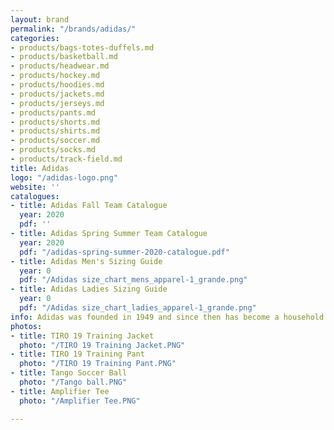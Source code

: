 ```yaml
---
layout: brand
permalink: "/brands/adidas/"
categories:
- products/bags-totes-duffels.md
- products/basketball.md
- products/headwear.md
- products/hockey.md
- products/hoodies.md
- products/jackets.md
- products/jerseys.md
- products/pants.md
- products/shorts.md
- products/shirts.md
- products/soccer.md
- products/socks.md
- products/track-field.md
title: Adidas
logo: "/adidas-logo.png"
website: ''
catalogues:
- title: Adidas Fall Team Catalogue
  year: 2020
  pdf: ''
- title: Adidas Spring Summer Team Catalogue
  year: 2020
  pdf: "/adidas-spring-summer-2020-catalogue.pdf"
- title: Adidas Men's Sizing Guide
  year: 0
  pdf: "/Adidas size_chart_mens_apparel-1_grande.png"
- title: Adidas Ladies Sizing Guide
  year: 0
  pdf: "/Adidas size_chart_ladies_apparel-1_grande.png"
info: Adidas was founded in 1949 and since then has become a household brand name.
photos:
- title: TIRO 19 Training Jacket
  photo: "/TIRO 19 Training Jacket.PNG"
- title: TIRO 19 Training Pant
  photo: "/TIRO 19 Training Pant.PNG"
- title: Tango Soccer Ball
  photo: "/Tango ball.PNG"
- title: Amplifier Tee
  photo: "/Amplifier Tee.PNG"

---
```

